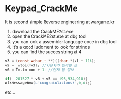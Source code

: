 # Keypad\_CrackMe

It is second simple Reverse engineering at wargame.kr

1. download the CrackME2st.exe
2. open the CrackME2st.exe at dbg tool
3. you can look a assembler language code in dbg tool
4. It's a good judgment to look for strings
5. you can find the succes string at 4

```c
v3 = (const wchar_t **)((char *)v1 + 116);
v5 = _wtoi(*v3); //사용자가 입력한 값
v6 = Tm.tm mon + 1; //현재 달 정보

if( -201527 * v6 + v5 == 195,934,910){
AfxMessageBox(L"congratulations!",0,0);}
```

etc...

